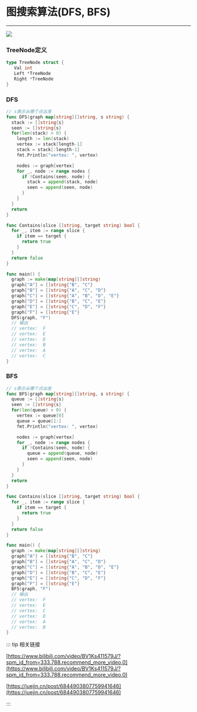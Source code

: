 # 图搜索算法(DFS, BFS)
---

![](http://motor.rcer666.cn/program/alogrithom/graph.png)

### TreeNode定义
```go
type TreeNode struct {
   Val int
   Left *TreeNode
   Right *TreeNode
}
```
### DFS
```go
// s表示从哪个点出发
func DFS(graph map[string][]string, s string) {
  stack := []string{s}
  seen := []string{s}
  for(len(stack) > 0) {
    length := len(stack)
    vertex := stack[length-1]
    stack = stack[:length-1]
    fmt.Println("vertex: ", vertex)

    nodes := graph[vertex]
    for _, node := range nodes {
      if !Contains(seen, node) {
        stack = append(stack, node)
        seen = append(seen, node)
      }
    }
  }
  return
}

func Contains(slice []string, target string) bool {
  for _, item := range slice {
    if item == target {
      return true
    }
  }
  return false
}

func main() {
  graph := make(map[string][]string)
  graph["A"] = []string{"B", "C"}
  graph["B"] = []string{"A", "C", "D"}
  graph["C"] = []string{"A", "B", "D", "E"}
  graph["D"] = []string{"B", "C", "E"}
  graph["E"] = []string{"C", "D", "F"}
  graph["F"] = []string{"E"}
  DFS(graph, "F")
  // 输出
  // vertex:  F
  // vertex:  E
  // vertex:  D
  // vertex:  B
  // vertex:  A
  // vertex:  C
}
```

### BFS
```go
// s表示从哪个点出发
func BFS(graph map[string][]string, s string) {
  queue := []string{s}
  seen := []string{s}
  for(len(queue) > 0) {
    vertex := queue[0]
    queue = queue[1:]
    fmt.Println("vertex: ", vertex)

    nodes := graph[vertex]
    for _, node := range nodes {
      if !Contains(seen, node) {
        queue = append(queue, node)
        seen = append(seen, node)
      }
    }
  }
  return
}

func Contains(slice []string, target string) bool {
  for _, item := range slice {
    if item == target {
      return true
    }
  }
  return false
}

func main() {
  graph := make(map[string][]string)
  graph["A"] = []string{"B", "C"}
  graph["B"] = []string{"A", "C", "D"}
  graph["C"] = []string{"A", "B", "D", "E"}
  graph["D"] = []string{"B", "C", "E"}
  graph["E"] = []string{"C", "D", "F"}
  graph["F"] = []string{"E"}
  BFS(graph, "F")
  // 输出
  // vertex:  F
  // vertex:  E
  // vertex:  C
  // vertex:  D
  // vertex:  A
  // vertex:  B
}
```

::: tip 相关链接

[https://www.bilibili.com/video/BV1Ks411579J/?spm_id_from=333.788.recommend_more_video.0](https://www.bilibili.com/video/BV1Ks411579J/?spm_id_from=333.788.recommend_more_video.0)

[https://juejin.cn/post/6844903807759941646](https://juejin.cn/post/6844903807759941646)

:::
